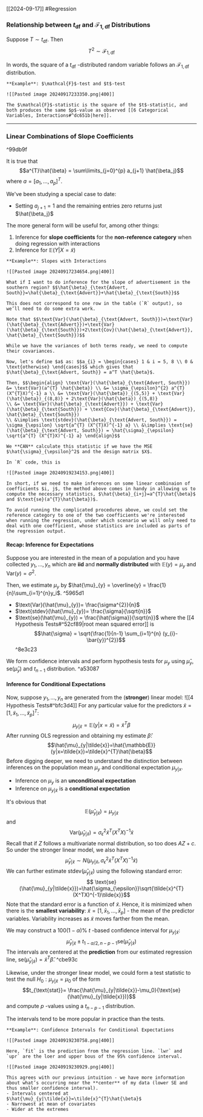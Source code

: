 [[2024-09-17]] #Regression 

### Relationship between $t_{\text{df}}$ and $\mathcal{F}_{1,\text{df}}$ Distributions
Suppose $T \sim t_{\text{df}}$. Then
$$T^{2} \sim \mathcal{F}_{1, \text{df}}$$

In words, the square of a $t_\text{df}$ -distributed random variable follows an $\mathcal{F_{1, \text{df}}}$ distribution. 

```ad-example
**Example**: $\mathcal{F}$-test and $t$-test

![[Pasted image 20240917233350.png|400]]

The $\mathcal{F}$-statistic is the square of the $t$-statistic, and both produces the same $p$-value as observed [[6 Categorical Variables, Interactions#^dc651b|here]].
```

---
### Linear Combinations of Slope Coefficients

^99db9f

It is true that $$a^{T}\hat{\beta} = \sum\limits_{j=0}^{p} a_{j+1} \hat{\beta_j}$$ where $a=[a_{1},\dots, a_{p}]^T$.

We've been studying a special case to date:
- Setting $a_{j+1}=1$ and the remaining entries zero returns just $\hat{\beta_j}$

The more general form will be useful for, among other things:
1. Inference for **slope coefficients** for the **non-reference category** when doing regression with interactions
2. Inference for $\mathbb{E}(Y|X= \tilde{x})$

```ad-example
**Example**: Slopes with Interactions

![[Pasted image 20240917234654.png|400]]

What if I want to do inference for the slope of advertisement in the southern region? $$\hat{\beta}_{\text{Advert, South}}=\hat{\beta}_{\text{Advert}}+\hat{\beta}_{\text{South}}$$

This does not correspond to one row in the table (`R` output), so we’ll need to do some extra work.

Note that $$\text{Var}(\hat{\beta}_{\text{Advert, South}})=\text{Var}(\hat{\beta}_{\text{Advert}})+\text{Var}(\hat{\beta}_{\text{South}})+2\text{Cov}(\hat{\beta}_{\text{Advert}}, \hat{\beta}_{\text{South}})$$

While we have the variances of both terms ready, we need to compute their covariances.

Now, let's define $a$ as: $$a_{i} = \begin{cases} 1 & i = 5, 8 \\ 0 & \text{otherwise} \end{cases}$$ which gives that $\hat{\beta}_{\text{Advert, South}} = a^T \hat{\beta}$.

Then, $$\begin{align} \text{Var}(\hat{\beta}_{\text{Advert, South}}) &= \text{Var}(a^{T} \hat{\beta}) \\ &= \sigma_{\epsilon}^{2} a^{T} (X^{T}X)^{-1} a \\ &= \text{Var}(\hat{\beta})_{(5,5)} + \text{Var}(\hat{\beta})_{(8,8)} + 2\text{Var}(\hat{\beta})_{(5,8)}
\\ &= \text{Var}(\hat{\beta}_{\text{Advert}}) + \text{Var}(\hat{\beta}_{\text{South}}) + \text{Cov}(\hat{\beta}_{\text{Advert}}, \hat{\beta}_{\text{South}})
\\ &\implies \text{stdev}(\hat{\beta}_{\text{Advert, South}}) = \sigma_{\epsilon} \sqrt{a^{T} (X^{T}X)^{-1} a} \\ &\implies \text{se}(\hat{\beta}_{\text{Advert, South}}) = \hat{\sigma}_{\epsilon} \sqrt{a^{T} (X^{T}X)^{-1} a} \end{align}$$

We **CAN** calculate this statistic if we have the MSE $\hat{\sigma}_{\epsilon}^2$ and the design matrix $X$.

In `R` code, this is

![[Pasted image 20240919234153.png|400]]

In short, if we need to make inferences on some linear combinaion of coefficients $i, j$, the method above comes in handy in allowing us to compute the necessary statistics, $\hat{\beta}_{i+j}=a^{T}\hat{\beta}$ and $\text{se}(a^{T}\hat{\beta})$.

To avoid running the complicated procedures above, we could set the reference category to one of the two coefficients we're interested when running the regression, under which scenario we will only need to deal with one coefficient, whose statistics are included as parts of the regression output.
```

#### Recap: Inference for Expectations
Suppose you are interested in the mean of a population and you have collected $y_{1},\dots, y_{n}$ which are **iid** and **normally distributed** with $\mathbb{E}(y)=\mu_y$ and $\text{Var}(y) = \sigma^{2}$.

Then, we estimate $\mu_y$ by $\hat{\mu}_{y} = \overline{y} = \frac{1}{n}\sum_{i=1}^{n}y_i$. ^5965d1
- $\text{Var}(\hat{\mu}_{y})= \frac{\sigma^{2}}{n}$
- $\text{stdev}(\hat{\mu}_{y})= \frac{\sigma}{\sqrt{n}}$
- $\text{se}(\hat{\mu}_{y}) = \frac{\hat{\sigma}}{\sqrt{n}}$ where the [[4 Hypothesis Tests#^52cf89|root mean squared error]] is $$\hat{\sigma} = \sqrt{\frac{1}{n-1} \sum_{i=1}^{n} (y_{i}-\bar{y})^{2}}$$ ^8e3c23

We form confidence intervals and perform hypothesis tests for $\mu_{y}$ using $\hat{\mu}_{y}$, $\text{se}(\hat{\mu}_y)$ and $t_{n-1}$ distribution.  ^a53087

#### Inference for Conditional Expectations
Now, suppose $y_1,\dots,y_n$ are generated from the (**stronger**) linear model: ![[4 Hypothesis Tests#^bfc3d4]]
For any particular value for the predictors $\tilde{x}=[1, \tilde{x}_{1}, \dots ,\tilde{x}_{p}]^{T}$: $$\mu_{y|\tilde{x}}=\mathbb{E}(y|x=\tilde{x})=\tilde{x}^{T}\beta$$
After running OLS regression and obtaining my estimate $\hat{\beta}$: $$\hat{\mu}_{y|\tilde{x}}=\hat{\mathbb{E}}(y|x=\tilde{x})=\tilde{x}^{T}\hat{\beta}$$
Before digging deeper, we need to understand the distinction between inferences on the population mean $\mu_{y}$ and conditional expectation $\mu_{y|x}$.
- Inference on $\mu_{y}$ is an **unconditional expectation**
- Inference on $\mu_{y|\tilde{x}}$ is a **conditional expectation**

It's obvious that $$\mathbb{E}(\hat{\mu}_{y|\tilde{x}})=\mu_{y|\tilde{x}}$$ and $$\text{Var}(\hat{\mu}_{y|\tilde{x}}) = \sigma_{\epsilon}^{2} \tilde{x}^{T}(X^{T}X)^{-1}\tilde{x}$$
Recall that if $Z$ follows a multivariate normal distribution, so too does $AZ + c$. So under the stronger linear model, we also have $$\hat{\mu}_{y|\tilde{x}} \sim N(\mu_{y|\tilde{x}}, \sigma_{\epsilon}^{2} \tilde{x}^{T}(X^{T}X)^{-1}\tilde{x})$$
We can further estimate $\text{stdev}({\hat{\mu}_{y|\tilde{x}}})$ using the following standard error: $$
\text{se}(\hat{\mu}_{y|\tilde{x}})=\hat{\sigma_{\epsilon}}\sqrt{\tilde{x}^{T}(X^TX)^{-1}\tilde{x}}$$
Note that the standard error is a function of $\tilde{x}$. Hence, it is minimized when there is the **smallest variability**: $\tilde{x} = [1, \bar{x}_{1}, \dots, \bar{x}_{p}]$ - the mean of the predictor variables. Variability increases as $\tilde{x}$ moves farther from the mean.

We may construct a $100 (1-\alpha)\%$ $t$ -based confidence interval for $\mu_{y|\tilde{x}}$:  $$\hat{\mu}_{y|\tilde{x}} \pm t_{1-\alpha/2,n-p-1}\text{se}(\hat{\mu}_{y|\tilde{x}})$$
The intervals are centered at the **prediction** from our estimated regression line, $\text{se}(\hat{\mu}_{y|\tilde{x}}) = \tilde{x}^T \hat{\beta}$. ^cbe93c

Likewise, under the stronger linear model, we could form a test statistic to test the null $H_{0}: \mu_{y|\tilde{x}} = \mu_{0}$ of the form $$t_{\text{stat}}= \frac{\hat{\mu}_{y|\tilde{x}}-\mu_0}{\text{se}(\hat{\mu}_{y|\tilde{x}})}$$ and compute $p$ -values using a $t_{n-p-1}$ distribution. 

The intervals tend to be more popular in practice than the tests.

```ad-example
**Example**: Confidence Intervals for Conditional Expectations

![[Pasted image 20240919230758.png|400]]

Here, `fit` is the prediction from the regression line. `lwr` and `upr` are the loer and upper bous of the 95% confidence interval.

![[Pasted image 20240919230929.png|400]]

This agrees with our previous intuition - we have more information about what’s occurring near the **center** of my data (lower SE and thus smaller confidence interval).
- Intervals centered at $\hat{\mu}_{y|\tilde{x}}=\tilde{x}^{T}\hat{\beta}$
- Narrowest at mean of covariates
- Wider at the extremes
```

